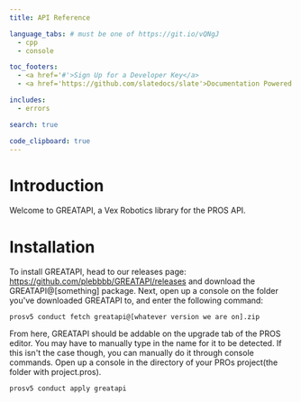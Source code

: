 ```yaml
---
title: API Reference

language_tabs: # must be one of https://git.io/vQNgJ
  - cpp
  - console

toc_footers:
  - <a href='#'>Sign Up for a Developer Key</a>
  - <a href='https://github.com/slatedocs/slate'>Documentation Powered by Slate</a>

includes:
  - errors

search: true

code_clipboard: true
---
```


# Introduction

Welcome to GREATAPI, a Vex Robotics library for the PROS API. 


# Installation

To install GREATAPI, head to our releases page: https://github.com/plebbbb/GREATAPI/releases and download the GREATAPI@[something] package.
Next, open up a console on the folder you've downloaded GREATAPI to, and enter the following command:

```console
prosv5 conduct fetch greatapi@[whatever version we are on].zip
```
From here, GREATAPI should be addable on the upgrade tab of the PROS editor. You may have to manually type in the name for it to be detected.
If this isn't the case though, you can manually do it through console commands. Open up a console in the directory of your PROs project(the folder with project.pros).

```console
prosv5 conduct apply greatapi
```
